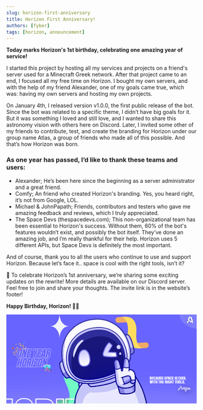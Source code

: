 ```yaml
---
slug: horizon-first-anniversary
title: Horizon First Anniversary!
authors: [fyber]
tags: [horizon, announcement]
---
```


**Today marks Horizon's 1st birthday, celebrating one amazing year of service!**
<!-- truncate -->
I started this project by hosting all my services and projects on a friend's server used for a Minecraft Greek network. After that project came to an end, I focused all my free time on Horizon. I bought my own servers, and with the help of my friend Alexander, one of my goals came true, which was: having my own servers and hosting my own projects.

On January 4th, I released version v1.0.0, the first public release of the bot. Since the bot was related to a specific theme, I didn’t have big goals for it. But it was something I loved and still love, and I wanted to share this astronomy vision with others here on Discord. Later, I invited some other of my friends to contribute, test, and create the branding for Horizon under our group name Atlas, a group of friends who made all of this possible. And that’s how Horizon was born.

### **As one year has passed, I’d like to thank these teams and users:**

- Alexander; He’s been here since the beginning as a server administrator and a great friend.
- Comfy; An friend who created Horizon's branding. Yes, you heard right, it’s not from Google, LOL.
- Michael & JohnPapath; Friends, contributors and testers who gave me amazing feedback and reviews, which I truly appreciated.
- The Space Devs (thespacedevs.com); This non-organizational team has been essential to Horizon's success. Without them, 60% of the bot's features wouldn’t exist, and possibly the bot itself. They’ve done an amazing job, and I’m really thankful for their help. Horizon uses 5 different APIs, but Space Devs is definitely the most important.

And of course, thank you to all the users who continue to use and support Horizon. Because let’s face it.. space is cool with the right tools, isn’t it?

🎉 To celebrate Horizon’s 1st anniversary, we’re sharing some exciting updates on the rewrite! More details are available on our Discord server. Feel free to join and share your thoughts. The invite link is in the website’s footer!

**Happy Birthday, Horizon! :rocket::birthday:**

![hrz-anniversary](https://github.com/atlasfyber/atlas-images/blob/main/oneyear_hrzatlas_page1.jpg?raw=true)
